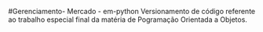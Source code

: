 #Gerenciamento- Mercado - em-python
Versionamento de código referente ao trabalho especial final da matéria de Pogramação Orientada a Objetos.
